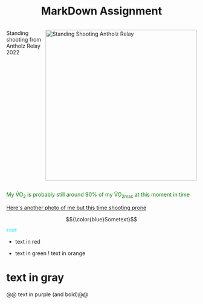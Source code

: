 <!DOCTYPE html>
<html>
<body>

<h1 align="center"> MarkDown Assignment</h1>

<p style="display:inline-block;"> <img align="right" height="400" src="Group23012022vt0317.JPG" alt="Standing Shooting Antholz Relay"> 
Standing shooting from Antholz Relay 2022</p>

<p style="color: green;">My V&#775;O<sub>2</sub> is probably still around 90% of my V&#775;O<sub>2max</sub> at this moment in time</p>

<a href= "./Gow130122cm1179.JPG" target=_blank rel="noopener noreferrer">
  Here's another photo of me but this time shooting prone</a>

$${\color{blue}Sometext}$$

<code style="color : aqua">text</code>

- text in red
+ text in green
! text in orange
# text in gray
@@ text in purple (and bold)@@


</body>
</html>
